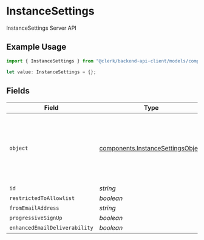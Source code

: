 # InstanceSettings

InstanceSettings Server API

## Example Usage

```typescript
import { InstanceSettings } from "@clerk/backend-api-client/models/components";

let value: InstanceSettings = {};
```

## Fields

| Field                                                                                  | Type                                                                                   | Required                                                                               | Description                                                                            |
| -------------------------------------------------------------------------------------- | -------------------------------------------------------------------------------------- | -------------------------------------------------------------------------------------- | -------------------------------------------------------------------------------------- |
| `object`                                                                               | [components.InstanceSettingsObject](../../models/components/instancesettingsobject.md) | :heavy_minus_sign:                                                                     | String representing the object's type. Objects of the same type share the same value.  |
| `id`                                                                                   | *string*                                                                               | :heavy_minus_sign:                                                                     | N/A                                                                                    |
| `restrictedToAllowlist`                                                                | *boolean*                                                                              | :heavy_minus_sign:                                                                     | N/A                                                                                    |
| `fromEmailAddress`                                                                     | *string*                                                                               | :heavy_minus_sign:                                                                     | N/A                                                                                    |
| `progressiveSignUp`                                                                    | *boolean*                                                                              | :heavy_minus_sign:                                                                     | N/A                                                                                    |
| `enhancedEmailDeliverability`                                                          | *boolean*                                                                              | :heavy_minus_sign:                                                                     | N/A                                                                                    |